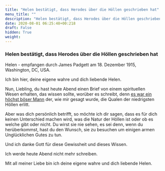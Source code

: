 ```yaml
---
title: "Helen bestätigt, dass Herodes über die Höllen geschrieben hat"
menu_title: ""
description: "Helen bestätigt, dass Herodes über die Höllen geschrieben hat"
date: 2020-08-01 06:25:48+00:218
draft: False
hidden: True
weight:
---
```

### Helen bestätigt, dass Herodes über die Höllen geschrieben hat

Helen - empfangen durch James Padgett am 18. Dezember 1915, Washington, DC, USA.

Ich bin hier, deine eigene wahre und dich liebende Helen.

Nun, Liebling, du hast heute Abend einen Brief von einem spirituellen Wesen erhalten, das wissen sollte, worüber es schreibt, denn [es war ein höchst böser Mann](/padgett-botschaften/padgett-botschaften-in-reihenfolge-des-datums/padgett-botschaften-1915-september-dezember/herodes-schreibt-ueber-die-hoellen-und-bestaetigt-swedenborgs-botschaft-jep-herodes-18-dezember-1915/) der, wie mir gesagt wurde, die Qualen der niedrigsten Höllen erlitt.

Aber was dich persönlich betrifft, so möchte ich dir sagen, dass es für dich keinen Unterschied machen wird, was die Natur der Höllen ist oder ob es welche gibt oder nicht. Du wirst sie nie sehen, es sei denn, wenn du herüberkommst, hast du den Wunsch, sie zu besuchen um einigen armen Unglücklichen Gutes zu tun.

Und ich danke Gott für diese Gewissheit und dieses Wissen.

Ich werde heute Abend nicht mehr schreiben.

Mit all meiner Liebe bin ich deine eigene wahre und dich liebende Helen.
